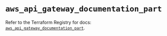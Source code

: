 # `aws_api_gateway_documentation_part`

Refer to the Terraform Registry for docs: [`aws_api_gateway_documentation_part`](https://registry.terraform.io/providers/hashicorp/aws/5.92.0/docs/resources/api_gateway_documentation_part).

